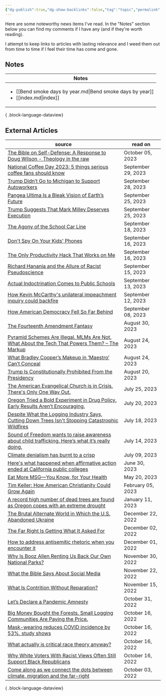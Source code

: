 ```yaml
---
{"dg-publish":true,"dg-show-backlinks":false,"tag":"topic","permalink":"/news-articles/","dgShowBacklinks":false,"dgPassFrontmatter":true}
---
```



Here are some noteworthy news items I've read. In the "Notes" section below you can find my comments if I have any (and if they're worth reading).

I attempt to keep links to articles with lasting relevance and I weed them out from time to time if I feel their time has come and gone.

## Notes

| Notes                                                                                                   |
| ------------------------------------------------------------------------------------------------------- |
| <ul><li>[[Bend smoke days by year.md\\|Bend smoke days by year]]</li><li>[[index.md\\|index]]</li></ul> |

{ .block-language-dataview}

## External Articles

| source                                                                                                                                                                                                                                | read on            |
| ------------------------------------------------------------------------------------------------------------------------------------------------------------------------------------------------------------------------------------- | ------------------ |
| [The Bible on Self-Defense: A Response to Doug Wilson - Theology in the raw](https://theologyintheraw.com/the-bible-on-self-defense-a-response-to-doug-wilson/)                                                                       | October 05, 2023   |
| [National Coffee Day 2023: 5 things serious coffee fans should know](https://www.axios.com/2023/09/29/coffee-day-2023-health-facts)                                                                                                   | September 29, 2023 |
| [Trump Didn’t Go to Michigan to Support Autoworkers](https://www.theatlantic.com/ideas/archive/2023/09/trump-uaw-strike-fake-news/675484/)                                                                                            | September 28, 2023 |
| [Pangea Ultima Is a Bleak Vision of Earth’s Future](https://www.theatlantic.com/science/archive/2023/09/earth-future-supercontinent-pangea-ultima/675450/)                                                                            | September 25, 2023 |
| [Trump Suggests That Mark Milley Deserves Execution](https://www.theatlantic.com/ideas/archive/2023/09/trump-milley-execution-incitement-violence/675435/)                                                                            | September 25, 2023 |
| [The Agony of the School Car Line](https://www.theatlantic.com/ideas/archive/2023/09/school-car-lines-buses-biking/675345/)                                                                                                           | September 18, 2023 |
| [Don't Spy On Your Kids' Phones](https://www.theatlantic.com/ideas/archive/2023/09/parents-spy-kid-iphone-text-email-surveillance-digital-age/675286/)                                                                                | September 16, 2023 |
| [The Only Productivity Hack That Works on Me](https://www.theatlantic.com/health/archive/2023/09/to-do-list-productivity-apps/675314/?utm_source=feed)                                                                                | September 16, 2023 |
| [Richard Hanania and the Allure of Racist Pseudoscience](https://www.theatlantic.com/ideas/archive/2023/09/richard-hanania-racist-pseudoscience-woke-silicon-valley/675335/)                                                          | September 15, 2023 |
| [Actual Indoctrination Comes to Public Schools](https://www.theatlantic.com/ideas/archive/2023/09/prager-u-indoctrination-public-schools-1619-project/675294/)                                                                        | September 13, 2023 |
| [How Kevin McCarthy's unilateral impeachment inquiry could backfire](https://www.axios.com/2023/09/12/mccarthy-vs-himself)                                                                                                            | September 12, 2023 |
| [How American Democracy Fell So Far Behind](https://www.theatlantic.com/ideas/archive/2023/09/american-constitution-norway/675199/)                                                                                                   | September 08, 2023 |
| [The Fourteenth Amendment Fantasy](https://www.theatlantic.com/ideas/archive/2023/08/trump-disqualified-president-14th-amendment/675163/)                                                                                             | August 30, 2023    |
| [Pyramid Schemes Are Illegal. MLMs Are Not. What About the Tech That Powers Them? – The Markup](https://themarkup.org/news/2023/08/24/pyramid-schemes-are-illegal-mlms-are-not-what-about-the-tech-that-powers-them)                  | August 24, 2023    |
| [What Bradley Cooper’s Makeup in ‘Maestro’ Can’t Conceal](https://www.theatlantic.com/ideas/archive/2023/08/bradley-cooper-maestro-movie-leonard-bernstein-jewish/675106/)                                                            | August 24, 2023    |
| [Trump Is Constitutionally Prohibited From the Presidency](https://www.theatlantic.com/ideas/archive/2023/08/donald-trump-constitutionally-prohibited-presidency/675048/)                                                             | August 20, 2023    |
| [The American Evangelical Church is in Crisis. There's Only One Way Out.](https://www.theatlantic.com/ideas/archive/2023/07/christian-evangelical-church-division-politics/674810/)                                                   | July 25, 2023      |
| [Oregon Tried a Bold Experiment in Drug Policy. Early Results Aren’t Encouraging.](https://www.theatlantic.com/politics/archive/2023/07/oregon-drug-decriminalization-results-overdoses/674733/?utm_source=feed)                      | July 20, 2023      |
| [Despite What the Logging Industry Says, Cutting Down Trees Isn't Stopping Catastrophic Wildfires](https://www.propublica.org/article/despite-what-the-logging-industry-says-cutting-down-trees-isnt-stopping-catastrophic-wildfires) | July 18, 2023      |
| [Sound of Freedom wants to raise awareness about child trafficking. Here’s what it’s really doing.](https://www.vox.com/culture/23794355/sound-of-freedom-controversy-true-story-qanon)                                               | July 14, 2023      |
| [Climate denialism has burnt to a crisp](https://www.washingtonpost.com/politics/2023/07/07/climate-denialism-gone/)                                                                                                                  | July 09, 2023      |
| [Here's what happened when affirmative action ended at California public colleges](https://www.npr.org/2023/06/30/1185226895/heres-what-happened-when-affirmative-action-ended-at-california-public-colleges)                         | June 30, 2023      |
| [Eat More MSG—You Know, for Your Health](https://www.theatlantic.com/health/archive/2023/05/msg-salt-intake-healthy/674025/?utm_source=feed)                                                                                          | May 20, 2023       |
| [Tim Keller: How American Christianity Could Grow Again](https://www.theatlantic.com/ideas/archive/2023/02/christianity-secularization-america-renewal-modernity/672948/?utm_source=feed)                                             | February 05, 2023  |
| [A record high number of dead trees are found as Oregon copes with an extreme drought](https://www.npr.org/2022/12/20/1143532629/oregon-megadrought-dead-fir-trees-forest-service-aerial-survey)                                      | January 11, 2023   |
| [The Brutal Alternate World in Which the U.S. Abandoned Ukraine](https://www.theatlantic.com/ideas/archive/2022/12/zelensky-congress-speech-us-ukraine-support/672547/?utm_source=feed)                                               | December 22, 2022  |
| [The Far Right Is Getting What It Asked For](https://www.theatlantic.com/technology/archive/2022/12/far-right-extremist-rhetoric-media-free-speech/672339/?utm_source=feed)                                                           | December 02, 2022  |
| [How to address antisemitic rhetoric when you encounter it](https://www.npr.org/2022/12/01/1139929829/how-to-address-antisemitic-rhetoric-when-you-encounter-it)                                                                      | December 01, 2022  |
| [Why Is Booz Allen Renting Us Back Our Own National Parks?](https://mattstoller.substack.com/p/why-is-booz-allen-renting-us-back)                                                                                                     | November 30, 2022  |
| [What the Bible Says About Social Media](https://www.thegospelcoalition.org/article/what-bible-social-media/)                                                                                                                         | November 22, 2022  |
| [What Is Contrition Without Reparation?](https://www.theatlantic.com/newsletters/archive/2022/11/monuments-to-the-unthinkable/672127/?utm_source=feed)                                                                                | November 15, 2022  |
| [Let’s Declare a Pandemic Amnesty](https://www.theatlantic.com/ideas/archive/2022/10/covid-response-forgiveness/671879/?utm_source=feed)                                                                                              | October 31, 2022   |
| [Big Money Bought the Forests. Small Logging Communities Are Paying the Price.](https://features.propublica.org/oregon-timber/severance-tax-cut-wall-street-private-logging-companies/#965774)                                        | October 16, 2022   |
| [Mask-wearing reduces COVID incidence by 53%, study shows](https://www.axios.com/2021/11/18/covid-spread-mask-wearing-incidence-study)                                                                                                | October 16, 2022   |
| [What actually is critical race theory anyway?](https://qz.com/2028059/what-is-critical-race-theory/)                                                                                                                                 | October 16, 2022   |
| [Why White Voters With Racist Views Often Still Support Black Republicans](https://fivethirtyeight.com/features/why-racist-white-voters-often-favor-black-republicans/)                                                               | October 16, 2022   |
| [Come along as we connect the dots between climate, migration and the far-right](https://www.npr.org/2022/10/03/1125746902/climate-change-migration-far-right-political-extremism)                                                    | October 03, 2022   |

{ .block-language-dataview}
